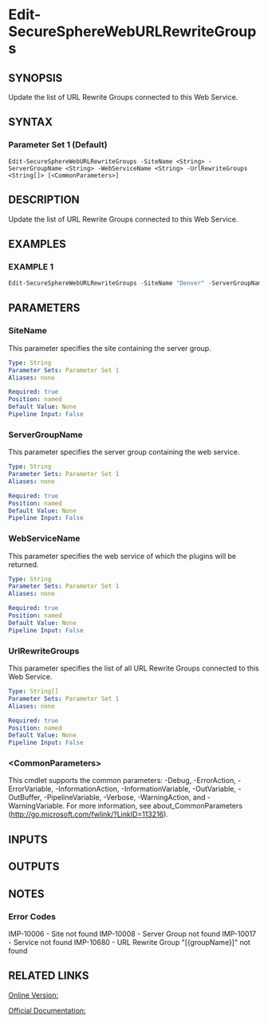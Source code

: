 ﻿# Edit-SecureSphereWebURLRewriteGroups

## SYNOPSIS
Update the list of URL Rewrite Groups connected to this Web Service.

## SYNTAX

### Parameter Set 1 (Default)
```
Edit-SecureSphereWebURLRewriteGroups -SiteName <String> -ServerGroupName <String> -WebServiceName <String> -UrlRewriteGroups <String[]> [<CommonParameters>]
```

## DESCRIPTION
Update the list of URL Rewrite Groups connected to this Web Service.

## EXAMPLES

### EXAMPLE 1

```powershell
Edit-SecureSphereWebURLRewriteGroups -SiteName "Denver" -ServerGroupName "HR-Prod" -WebServiceName "ODS-WebService" -UrlRewriteGroups @("JustAnInnocentUrlRewriteGroup", "JustAGuiltyUrlRewriteGroup")
```

## PARAMETERS

### SiteName
This parameter specifies the site containing the server group.

```yaml
Type: String
Parameter Sets: Parameter Set 1
Aliases: none

Required: true
Position: named
Default Value: None
Pipeline Input: False
```

### ServerGroupName
This parameter specifies the server group containing the web service.

```yaml
Type: String
Parameter Sets: Parameter Set 1
Aliases: none

Required: true
Position: named
Default Value: None
Pipeline Input: False
```

### WebServiceName
This parameter specifies the web service of which the plugins will be returned.

```yaml
Type: String
Parameter Sets: Parameter Set 1
Aliases: none

Required: true
Position: named
Default Value: None
Pipeline Input: False
```

### UrlRewriteGroups
This parameter specifies the list of all URL Rewrite Groups connected to this Web Service.

```yaml
Type: String[]
Parameter Sets: Parameter Set 1
Aliases: none

Required: true
Position: named
Default Value: None
Pipeline Input: False
```

### \<CommonParameters\>
This cmdlet supports the common parameters: -Debug, -ErrorAction, -ErrorVariable, -InformationAction, -InformationVariable, -OutVariable, -OutBuffer, -PipelineVariable, -Verbose, -WarningAction, and -WarningVariable. For more information, see about_CommonParameters (http://go.microsoft.com/fwlink/?LinkID=113216).

## INPUTS

## OUTPUTS

## NOTES

### Error Codes
IMP-10006 - Site not found
IMP-10008 - Server Group not found
IMP-10017 - Service not found
IMP-10680 - URL Rewrite Group "[{groupName}]" not found

## RELATED LINKS

[Online Version:](https://github.com/akshinmustafayev/Documentation/MD)

[Official Documentation:](https://docs.imperva.com/bundle/v13.6-api-reference-guide/page/69938.htm)



